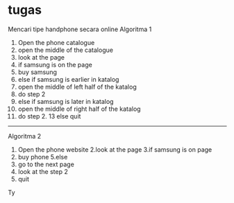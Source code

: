 # tugas
Mencari tipe handphone secara online
Algoritma 1
1. Open the phone catalogue
2. open the middle of the catalogue
3. look at the page
4. if samsung is on the page
5. buy samsung
6. else if samsung is earlier in katalog
7.  open the middle of left half of the katalog
8. do step 2
9. else if samsung is later in katalog
10. open the middle of right half of the katalog
11. do step 2.
13 else quit

_____________________________

Algoritma 2
1. Open the phone website
2.look at the page
3.if samsung is on page
4.  buy phone
5.else
6.  go to the next page
7. look at the step 2
8.  quit

Ty 
